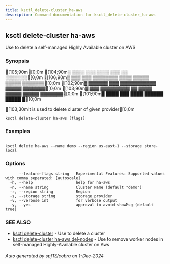 ```yaml
---
title: ksctl_delete-cluster_ha-aws
description: Command documentation for ksctl_delete-cluster_ha-aws
---
```


## ksctl delete-cluster ha-aws

Use to delete a self-managed Highly Available cluster on AWS

### Synopsis

[105;90m[0;0m
[104;90m░  ░░░░  ░░░      ░░░░      ░░░        ░░  ░░░░░░░[0;0m
[106;90m▒  ▒▒▒  ▒▒▒  ▒▒▒▒▒▒▒▒  ▒▒▒▒  ▒▒▒▒▒  ▒▒▒▒▒  ▒▒▒▒▒▒▒[0;0m
[102;90m▓     ▓▓▓▓▓▓      ▓▓▓  ▓▓▓▓▓▓▓▓▓▓▓  ▓▓▓▓▓  ▓▓▓▓▓▓▓[0;0m
[103;90m▓  ▓▓▓  ▓▓▓▓▓▓▓▓▓  ▓▓  ▓▓▓▓  ▓▓▓▓▓  ▓▓▓▓▓  ▓▓▓▓▓▓▓[0;0m
[101;90m█  ████  ███      ████      ██████  █████        █[0;0m

[103;30mIt is used to delete cluster of given provider[0;0m

```
ksctl delete-cluster ha-aws [flags]
```

### Examples

```

ksctl delete ha-aws --name demo --region us-east-1 --storage store-local

```

### Options

```
      --feature-flags string   Experimental Features: Supported values with comma seperated: [autoscale]
  -h, --help                   help for ha-aws
  -n, --name string            Cluster Name (default "demo")
  -r, --region string          Region
  -s, --storage string         storage provider
  -v, --verbose int            for verbose output
  -y, --yes                    approval to avoid showMsg (default true)
```

### SEE ALSO

* [ksctl delete-cluster](ksctl_delete-cluster.md)	 - Use to delete a cluster
* [ksctl delete-cluster ha-aws del-nodes](ksctl_delete-cluster_ha-aws_del-nodes.md)	 - Use to remove worker nodes in self-managed Highly-Available cluster on Aws

###### Auto generated by spf13/cobra on 1-Dec-2024
